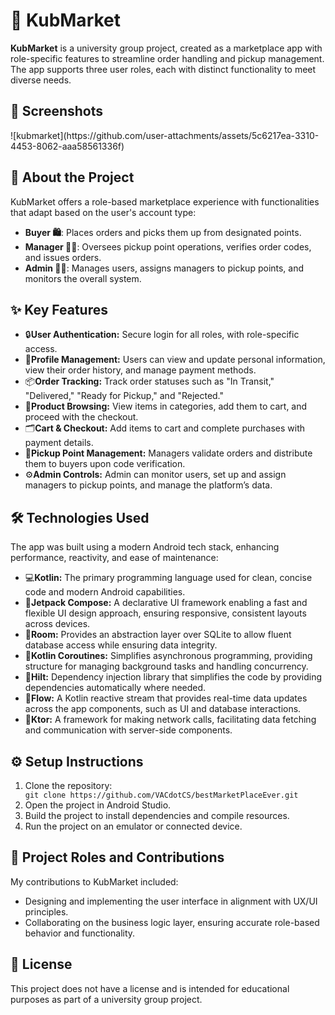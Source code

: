 <!DOCTYPE html>
<html lang="en">
<head>
    <meta charset="UTF-8">
    <meta name="viewport" content="width=device-width, initial-scale=1.0">
  
</head>
<body>

<div class="container">
    <h1>📱 KubMarket</h1>
    <p><strong>KubMarket</strong> is a university group project, created as a marketplace app with role-specific features to streamline order handling and pickup management. The app supports three user roles, each with distinct functionality to meet diverse needs.</p>

 <h2 id="screenshots">📸 Screenshots</h2>
![kubmarket](https://github.com/user-attachments/assets/5c6217ea-3310-4453-8062-aaa58561336f)

 <h2 id="about">📖 About the Project</h2>
    <p>KubMarket offers a role-based marketplace experience with functionalities that adapt based on the user's account type:</p>
    <ul>
        <li><strong>Buyer 🛍</strong>: Places orders and picks them up from designated points.</li>
        <li><strong>Manager 🧑‍💼</strong>: Oversees pickup point operations, verifies order codes, and issues orders.</li>
        <li><strong>Admin 👨‍💼</strong>: Manages users, assigns managers to pickup points, and monitors the overall system.</li>
    </ul>

<h2 id="features">✨ Key Features</h2>
    <ul>
        <li><span class="icon">🔒</span><strong>User Authentication:</strong> Secure login for all roles, with role-specific access.</li>
        <li><span class="icon">👤</span><strong>Profile Management:</strong> Users can view and update personal information, view their order history, and manage payment methods.</li>
        <li><span class="icon">📦</span><strong>Order Tracking:</strong> Track order statuses such as "In Transit," "Delivered," "Ready for Pickup," and "Rejected."</li>
        <li><span class="icon">🛒</span><strong>Product Browsing:</strong> View items in categories, add them to cart, and proceed with the checkout.</li>
        <li><span class="icon">🗂</span><strong>Cart & Checkout:</strong> Add items to cart and complete purchases with payment details.</li>
        <li><span class="icon">🏬</span><strong>Pickup Point Management:</strong> Managers validate orders and distribute them to buyers upon code verification.</li>
        <li><span class="icon">⚙️</span><strong>Admin Controls:</strong> Admin can monitor users, set up and assign managers to pickup points, and manage the platform’s data.</li>
    </ul>

 <h2 id="technologies">🛠 Technologies Used</h2>
    <p>The app was built using a modern Android tech stack, enhancing performance, reactivity, and ease of maintenance:</p>
    <ul>
        <li><span class="icon">💻</span><strong>Kotlin:</strong> The primary programming language used for clean, concise code and modern Android capabilities.</li>
        <li><span class="icon">🧩</span><strong>Jetpack Compose:</strong> A declarative UI framework enabling a fast and flexible UI design approach, ensuring responsive, consistent layouts across devices.</li>
        <li><span class="icon">💾</span><strong>Room:</strong> Provides an abstraction layer over SQLite to allow fluent database access while ensuring data integrity.</li>
        <li><span class="icon">🔄</span><strong>Kotlin Coroutines:</strong> Simplifies asynchronous programming, providing structure for managing background tasks and handling concurrency.</li>
        <li><span class="icon">💉</span><strong>Hilt:</strong> Dependency injection library that simplifies the code by providing dependencies automatically where needed.</li>
        <li><span class="icon">🌊</span><strong>Flow:</strong> A Kotlin reactive stream that provides real-time data updates across the app components, such as UI and database interactions.</li>
        <li><span class="icon">🔗</span><strong>Ktor:</strong> A framework for making network calls, facilitating data fetching and communication with server-side components.</li>
    </ul>
    
 <h2 id="setup">⚙️ Setup Instructions</h2>
    <ol>
        <li>Clone the repository:
            <div class="code-block"><code>git clone https://github.com/VACdotCS/bestMarketPlaceEver.git</code></div>
        </li>
        <li>Open the project in Android Studio.</li>
        <li>Build the project to install dependencies and compile resources.</li>
        <li>Run the project on an emulator or connected device.</li>
    </ol>

  <h2 id="roles">💼 Project Roles and Contributions</h2>
    <p>My contributions to KubMarket included:</p>
    <ul>
        <li>Designing and implementing the user interface in alignment with UX/UI principles.</li>
        <li>Collaborating on the business logic layer, ensuring accurate role-based behavior and functionality.</li>
    </ul>

  <h2 id="license">📜 License</h2>
    <p>This project does not have a license and is intended for educational purposes as part of a university group project.</p>
</div>

</body>
</html>
